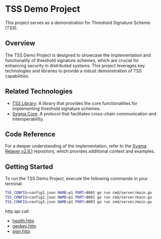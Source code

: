 # TSS Demo Project

This project serves as a demonstration for Threshold Signature Scheme (TSS).

## Overview

The TSS Demo Project is designed to showcase the implementation and functionality of threshold signature schemes, which are crucial for enhancing security in distributed systems. This project leverages key technologies and libraries to provide a robust demonstration of TSS capabilities.

## Related Technologies

- [TSS Library](https://github.com/binance-chain/tss-lib): A library that provides the core functionalities for implementing threshold signature schemes.
- [Sygma Core](https://github.com/sygmaprotocol/sygma-core): A protocol that facilitates cross-chain communication and interoperability.

## Code Reference

For a deeper understanding of the implementation, refer to the [Sygma Relayer v2.6.1](https://github.com/sprintertech/sygma-relayer/tree/v2.6.1) repository, which provides additional context and examples.

## Getting Started

To run the TSS Demo Project, execute the following commands in your terminal:

```bash
TSS_CONFIG=config1.json NAME=p1 PORT=8001 go run cmd/server/main.go
TSS_CONFIG=config2.json NAME=p1 PORT=8002 go run cmd/server/main.go
TSS_CONFIG=config3.json NAME=p1 PORT=8003 go run cmd/server/main.go
```

http api call: 
- [health.http](test/http/health.http)
- [genkey.http](test/http/genkey.http)
- [sign.http](test/http/sign.http)
